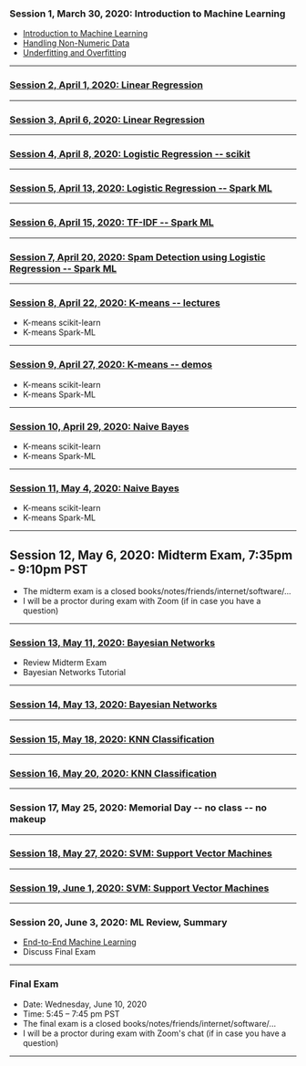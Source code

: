 
### Session 1, March 30, 2020: Introduction to Machine Learning
* [Introduction to Machine Learning](./../../docs/introduction/README.md)
* [Handling Non-Numeric Data](./../../docs/handling_non_numeric_data/README.md)
* [Underfitting and Overfitting](./../../docs/underfitting_overfitting/README.md)

-----

### [Session 2, April 1, 2020: Linear Regression](./../../docs/linear_regression/README.md)

----

### [Session 3, April 6, 2020: Linear Regression](./../../docs/linear_regression/README.md)

----

### [Session 4, April 8, 2020: Logistic Regression -- scikit](./../../docs/logistic_regression/README.md)
<!--
spam/nospam: 
https://medium.com/@julsimon/building-a-spam-classifier-pyspark-mllib-vs-sagemaker-xgboost-1980158a900f
https://towardsdatascience.com/spam-detection-with-logistic-regression-23e3709e522
https://www.kaggle.com/abhikaggle8/pima-diabetes-classification/data
-->

--------

### [Session 5, April 13, 2020: Logistic Regression -- Spark ML](./../../docs/logistic_regression/README.md)

-----------

### [Session 6, April 15, 2020: TF-IDF -- Spark ML](./../../docs/TF-IDF/README.md)
<!--
* Students Project Presentation
-->

--------

### [Session 7, April 20, 2020: Spam Detection using Logistic Regression -- Spark ML](./../../docs/logistic_regression/README.md)

-----------

### [Session 8, April 22, 2020: K-means -- lectures](./../../docs/kmeans/README.md)

* K-means scikit-learn
* K-means Spark-ML

-------

### [Session 9, April 27, 2020: K-means -- demos](./../../docs/kmeans/README.md)

* K-means scikit-learn
* K-means Spark-ML

--------

### [Session 10, April 29, 2020: Naive Bayes](./../../docs/naive_bayes/README.md)
* K-means scikit-learn
* K-means Spark-ML

--------

### [Session 11, May 4, 2020: Naive Bayes](./../../docs/naive_bayes/README.md)
* K-means scikit-learn
* K-means Spark-ML

--------

## Session 12, May 6, 2020: Midterm Exam, 7:35pm - 9:10pm PST

* The midterm exam is a closed books/notes/friends/internet/software/...
* I will be a proctor during exam with Zoom (if in case you have a question)

--------

### [Session 13, May 11, 2020: Bayesian Networks](./../../docs/bayesian_network/README.md)
* Review Midterm Exam
* Bayesian Networks Tutorial

-------
### [Session 14, May 13, 2020: Bayesian Networks](./../../docs/bayesian_network/README.md)

-------

### [Session 15, May 18, 2020: KNN Classification](./../../docs/KNN/README.md)

--------

### [Session 16, May 20, 2020: KNN Classification](./../../docs/KNN/README.md)

--------

### Session 17, May 25, 2020: Memorial Day -- no class -- no makeup 

--------

### [Session 18, May 27, 2020: SVM: Support Vector Machines](./../../docs/svm/README.md)

--------

### [Session 19, June 1, 2020: SVM: Support Vector Machines](./../../docs/svm/README.md)

-------

### Session 20, June 3, 2020: ML Review, Summary
* [End-to-End Machine Learning](./../../docs/introduction/lecture02_end-to-end_machine_learning.pdf)
* Discuss Final Exam
--------

### Final Exam

* Date: Wednesday, June 10, 2020  
* Time: 5:45 – 7:45 pm PST
* The final exam is a closed books/notes/friends/internet/software/...
* I will be a proctor during exam with Zoom's chat (if in case you have a question)

-------

